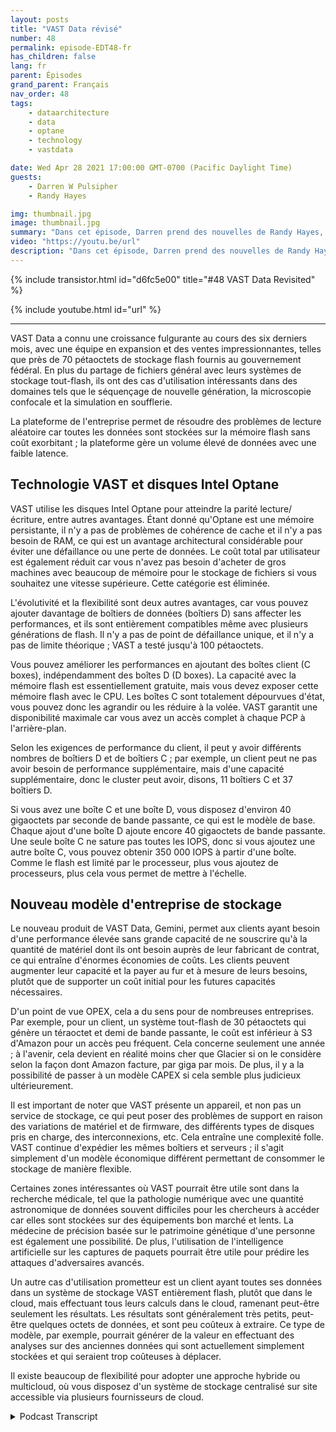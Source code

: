 ```yaml
---
layout: posts
title: "VAST Data révisé"
number: 48
permalink: episode-EDT48-fr
has_children: false
lang: fr
parent: Épisodes
grand_parent: Français
nav_order: 48
tags:
    - dataarchitecture
    - data
    - optane
    - technology
    - vastdata

date: Wed Apr 28 2021 17:00:00 GMT-0700 (Pacific Daylight Time)
guests:
    - Darren W Pulsipher
    - Randy Hayes

img: thumbnail.jpg
image: thumbnail.jpg
summary: "Dans cet épisode, Darren prend des nouvelles de Randy Hayes, désormais VP des ventes pour le secteur public de VAST Data, six mois après leur dernière conversation pour voir comment ils se portent dans l'industrie, ce qu'il y a de nouveau chez VAST, et des cas d'utilisation intéressants. Leur nouveau produit, Gemini, propose un modèle d'entreprise de stockage différent."
video: "https://youtu.be/url"
description: "Dans cet épisode, Darren prend des nouvelles de Randy Hayes, désormais VP des ventes pour le secteur public de VAST Data, six mois après leur dernière conversation pour voir comment ils se portent dans l'industrie, ce qu'il y a de nouveau chez VAST, et des cas d'utilisation intéressants. Leur nouveau produit, Gemini, propose un modèle d'entreprise de stockage différent."
---
```


<div>
{% include transistor.html id="d6fc5e00" title="#48 VAST Data Revisited" %}

{% include youtube.html id="url" %}
</div>

---

VAST Data a connu une croissance fulgurante au cours des six derniers mois, avec une équipe en expansion et des ventes impressionnantes, telles que près de 70 pétaoctets de stockage flash fournis au gouvernement fédéral. En plus du partage de fichiers général avec leurs systèmes de stockage tout-flash, ils ont des cas d'utilisation intéressants dans des domaines tels que le séquençage de nouvelle génération, la microscopie confocale et la simulation en soufflerie.

La plateforme de l'entreprise permet de résoudre des problèmes de lecture aléatoire car toutes les données sont stockées sur la mémoire flash sans coût exorbitant ; la plateforme gère un volume élevé de données avec une faible latence.

## Technologie VAST et disques Intel Optane

VAST utilise les disques Intel Optane pour atteindre la parité lecture/écriture, entre autres avantages. Étant donné qu'Optane est une mémoire persistante, il n'y a pas de problèmes de cohérence de cache et il n'y a pas besoin de RAM, ce qui est un avantage architectural considérable pour éviter une défaillance ou une perte de données. Le coût total par utilisateur est également réduit car vous n'avez pas besoin d'acheter de gros machines avec beaucoup de mémoire pour le stockage de fichiers si vous souhaitez une vitesse supérieure. Cette catégorie est éliminée.

L'évolutivité et la flexibilité sont deux autres avantages, car vous pouvez ajouter davantage de boîtiers de données (boîtiers D) sans affecter les performances, et ils sont entièrement compatibles même avec plusieurs générations de flash. Il n'y a pas de point de défaillance unique, et il n'y a pas de limite théorique ; VAST a testé jusqu'à 100 pétaoctets.

Vous pouvez améliorer les performances en ajoutant des boîtes client (C boxes), indépendamment des boîtes D (D boxes). La capacité avec la mémoire flash est essentiellement gratuite, mais vous devez exposer cette mémoire flash avec le CPU. Les boîtes C sont totalement dépourvues d'état, vous pouvez donc les agrandir ou les réduire à la volée. VAST garantit une disponibilité maximale car vous avez un accès complet à chaque PCP à l'arrière-plan.

Selon les exigences de performance du client, il peut y avoir différents nombres de boîtiers D et de boîtiers C ; par exemple, un client peut ne pas avoir besoin de performance supplémentaire, mais d'une capacité supplémentaire, donc le cluster peut avoir, disons, 11 boîtiers C et 37 boîtiers D.

Si vous avez une boîte C et une boîte D, vous disposez d'environ 40 gigaoctets par seconde de bande passante, ce qui est le modèle de base. Chaque ajout d'une boîte D ajoute encore 40 gigaoctets de bande passante. Une seule boîte C ne sature pas toutes les IOPS, donc si vous ajoutez une autre boîte C, vous pouvez obtenir 350 000 IOPS à partir d'une boîte. Comme le flash est limité par le processeur, plus vous ajoutez de processeurs, plus cela vous permet de mettre à l'échelle.

## Nouveau modèle d'entreprise de stockage

Le nouveau produit de VAST Data, Gemini, permet aux clients ayant besoin d'une performance élevée sans grande capacité de ne souscrire qu'à la quantité de matériel dont ils ont besoin auprès de leur fabricant de contrat, ce qui entraîne d'énormes économies de coûts. Les clients peuvent augmenter leur capacité et la payer au fur et à mesure de leurs besoins, plutôt que de supporter un coût initial pour les futures capacités nécessaires.

D'un point de vue OPEX, cela a du sens pour de nombreuses entreprises. Par exemple, pour un client, un système tout-flash de 30 pétaoctets qui génère un téraoctet et demi de bande passante, le coût est inférieur à S3 d'Amazon pour un accès peu fréquent. Cela concerne seulement une année ; à l'avenir, cela devient en réalité moins cher que Glacier si on le considère selon la façon dont Amazon facture, par giga par mois. De plus, il y a la possibilité de passer à un modèle CAPEX si cela semble plus judicieux ultérieurement.

Il est important de noter que VAST présente un appareil, et non pas un service de stockage, ce qui peut poser des problèmes de support en raison des variations de matériel et de firmware, des différents types de disques pris en charge, des interconnexions, etc. Cela entraîne une complexité folle. VAST continue d'expédier les mêmes boîtiers et serveurs ; il s'agit simplement d'un modèle économique différent permettant de consommer le stockage de manière flexible.

Certaines zones intéressantes où VAST pourrait être utile sont dans la recherche médicale, tel que la pathologie numérique avec une quantité astronomique de données souvent difficiles pour les chercheurs à accéder car elles sont stockées sur des équipements bon marché et lents. La médecine de précision basée sur le patrimoine génétique d'une personne est également une possibilité. De plus, l'utilisation de l'intelligence artificielle sur les captures de paquets pourrait être utile pour prédire les attaques d'adversaires avancés.

Un autre cas d'utilisation prometteur est un client ayant toutes ses données dans un système de stockage VAST entièrement flash, plutôt que dans le cloud, mais effectuant tous leurs calculs dans le cloud, ramenant peut-être seulement les résultats. Les résultats sont généralement très petits, peut-être quelques octets de données, et sont peu coûteux à extraire. Ce type de modèle, par exemple, pourrait générer de la valeur en effectuant des analyses sur des anciennes données qui sont actuellement simplement stockées et qui seraient trop coûteuses à déplacer.

Il existe beaucoup de flexibilité pour adopter une approche hybride ou multicloud, où vous disposez d'un système de stockage centralisé sur site accessible via plusieurs fournisseurs de cloud.



<details>
<summary> Podcast Transcript </summary>

<p></p>

</details>
